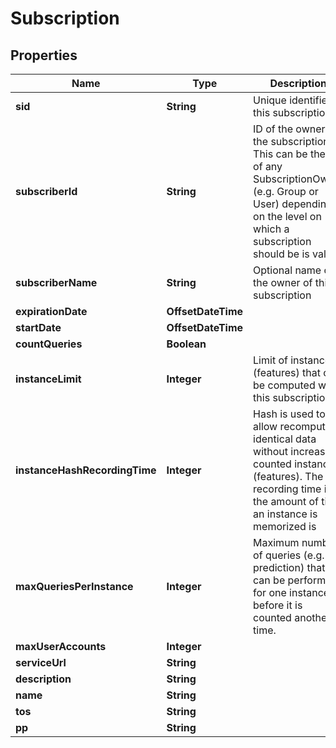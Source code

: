 

# Subscription


## Properties

| Name | Type | Description | Notes |
|------------ | ------------- | ------------- | -------------|
|**sid** | **String** | Unique identifier of this subscription |  [optional] |
|**subscriberId** | **String** | ID of the owner of the subscription.  This can be the ID of any SubscriptionOwner (e.g.  Group or  User)  depending on the level on which a subscription should be is valid. |  [optional] |
|**subscriberName** | **String** | Optional name of the owner of this subscription |  [optional] |
|**expirationDate** | **OffsetDateTime** |  |  [optional] |
|**startDate** | **OffsetDateTime** |  |  [optional] |
|**countQueries** | **Boolean** |  |  [optional] |
|**instanceLimit** | **Integer** | Limit of instances (features) that can be computed with this subscription |  [optional] |
|**instanceHashRecordingTime** | **Integer** | Hash is used to allow recomputing identical data without increasing counted instances (features).  The recording time is the amount of time an instance is memorized is |  [optional] |
|**maxQueriesPerInstance** | **Integer** | Maximum number of queries (e.g. prediction) that can be performed  for one instance before it is counted another time. |  [optional] |
|**maxUserAccounts** | **Integer** |  |  [optional] |
|**serviceUrl** | **String** |  |  [optional] |
|**description** | **String** |  |  [optional] |
|**name** | **String** |  |  [optional] |
|**tos** | **String** |  |  [optional] |
|**pp** | **String** |  |  [optional] |



